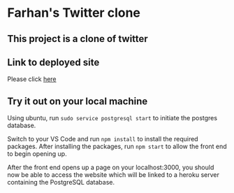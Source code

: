 # Farhan's Twitter clone


## This project is a clone of twitter


## Link to deployed site

Please click [here](https://twitter-clone-369.netlify.app/)

## Try it out on your local machine



Using ubuntu, run `sudo service postgresql start` to initiate the postgres database.

Switch to your VS Code and run `npm install` to install the required packages. After installing the packages, run `npm start` to allow the front end to begin opening up.

After the front end opens up a page on your localhost:3000, you should now be able to access the website which will be linked to a heroku server containing the PostgreSQL database.
